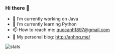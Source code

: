 ### Hi there 👋

- 🔭 I’m currently working on Java
- 🌱 I’m currently learning Python
- 📫 How to reach me: quocanh1897@gmail.com
- 🤟 My personal blog: http://anhnq.me/

![stats](https://github-readme-stats.vercel.app/api?username=quocanh1897&show_icons=true&theme=merko)
